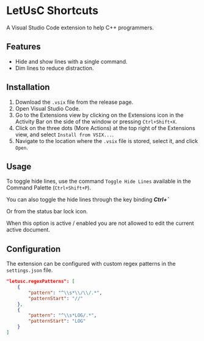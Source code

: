 # LetUsC Shortcuts

A Visual Studio Code extension to help C++ programmers.

## Features

- Hide and show lines with a single command.
- Dim lines to reduce distraction.

## Installation

1. Download the `.vsix` file from the release page.
2. Open Visual Studio Code.
3. Go to the Extensions view by clicking on the Extensions icon in the Activity Bar on the side of the window or pressing `Ctrl+Shift+X`.
4. Click on the three dots (More Actions) at the top right of the Extensions view, and select `Install from VSIX...`.
5. Navigate to the location where the `.vsix` file is stored, select it, and click `Open`.

## Usage

To toggle hide lines, use the command `Toggle Hide Lines` available in the Command Palette (`Ctrl+Shift+P`).

You can also toggle the hide lines through the key binding **_Ctrl+`_**

 Or from the status bar lock icon.

When this option is active / enabled you are not allowed to edit the current active document.

## Configuration

The extension can be configured with custom regex patterns in the `settings.json` file.

```json
"letusc.regexPatterns": [
    {
        "pattern": "^\\s*\\/\\/.*",
        "patternStart": "//"
    },
    {
        "pattern": "^\\s*LOG/.*",
        "patternStart": "LOG"
    }
]
